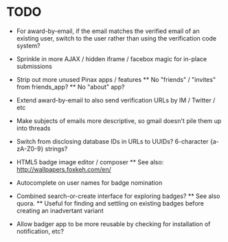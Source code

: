 # TODO

* For award-by-email, if the email matches the verified email of an existing user, switch to the user rather than using the verification code system?

* Sprinkle in more AJAX / hidden iframe / facebox magic for in-place submissions

* Strip out more unused Pinax apps / features
** No "friends" / "invites" from friends_app?
** No "about" app?

* Extend award-by-email to also send verification URLs by IM / Twitter / etc

* Make subjects of emails more descriptive, so gmail doesn't pile them up into threads

* Switch from disclosing database IDs in URLs to UUIDs? 6-character {a-zA-Z0-9} strings?

* HTML5 badge image editor / composer
** See also: http://wallpapers.foxkeh.com/en/

* Autocomplete on user names for badge nomination

* Combined search-or-create interface for exploring badges?
** See also quora.
** Useful for finding and settling on existing badges before creating an inadvertant variant

* Allow badger app to be more reusable by checking for installation of notification, etc?


